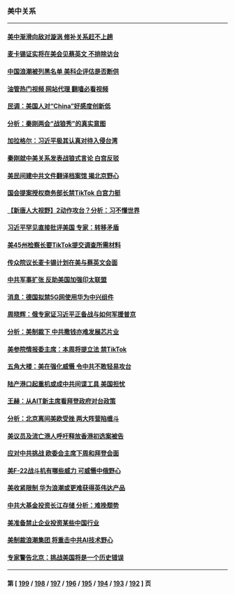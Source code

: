 ### 美中关系
---
#### [美中渐滑向敌对漩涡 修补关系赶不上趟](../../pages/nf1412576/n13945452.md?03081645) 
#### [麦卡锡证实将在美会见蔡英文 不排除访台](../../pages/nf1412576/n13945479.md?03081645) 
#### [中国浪潮被列黑名单 美科企评估是否断供](../../pages/nf1412576/n13945357.md?03081645) 
#### [油管热门视频 网站代理 翻墙必看视频](http://138.2.39.72:81/youtube.html?epic-marker?03081645)
#### [民调：美国人对“China”好感度创新低](../../pages/nf1412576/n13945229.md?03081645) 
#### [分析：秦刚两会“战狼秀”的真实意图](../../pages/nf1412576/n13945163.md?03081645) 
#### [加拉格尔：习近平极其认真对待入侵台湾](../../pages/nf1412576/n13945183.md?03081645) 
#### [秦刚就中美关系发表战狼式言论 白宫反驳](../../pages/nf1412576/n13945142.md?03081645) 
#### [美民间建中共文件翻译档案馆 揭北京野心](../../pages/nf1412576/n13945166.md?03081645) 
#### [国会提案授权商务部长禁TikTok 白宫力挺](../../pages/nf1412576/n13945138.md?03081645) 
#### [【新唐人大视野】2动作攻台？分析：习不懂世界](../../pages/nf1412576/n13945070.md?03081645) 
#### [习近平罕见直接批评美国 专家：转移矛盾](../../pages/nf1412576/n13944674.md?03081645) 
#### [美45州检察长要TikTok提交调查所需材料](../../pages/nf1412576/n13944611.md?03081645) 
#### [传众院议长麦卡锡计划在美与蔡英文会面](../../pages/nf1412576/n13944468.md?03081645) 
#### [中共军事扩张 反助美国加强印太联盟](../../pages/nf1412576/n13944397.md?03081645) 
#### [消息：德国拟禁5G网使用华为中兴组件](../../pages/nf1412576/n13944416.md?03081645) 
#### [周晓辉：俄专家证习近平正备战与如何军援普京](../../pages/nf1412576/n13944399.md?03081645) 
#### [分析：美制裁下 中共撒钱亦难发展芯片业](../../pages/nf1412576/n13943934.md?03081645) 
#### [美参院情报委主席：本周将提立法 禁TikTok](../../pages/nf1412576/n13943723.md?03081645) 
#### [五角大楼：美在强化威慑 令中共不敢轻易攻台](../../pages/nf1412576/n13943803.md?03081645) 
#### [陆产港口起重机或成中共间谍工具 美国担忧](../../pages/nf1412576/n13943730.md?03081645) 
#### [王赫：从AIT新主席看拜登政府对台政策](../../pages/nf1412576/n13943394.md?03081645) 
#### [分析：北京离间美欧受挫 两大阵营陷缠斗](../../pages/nf1412576/n13943304.md?03081645) 
#### [美议员及流亡港人呼吁释放香港初选案被告](../../pages/nf1412576/n13942984.md?03081645) 
#### [应对中共挑战 欧委会主席下周和拜登会面](../../pages/nf1412576/n13943208.md?03081645) 
#### [美F-22战斗机有哪些威力 可威慑中俄野心](../../pages/nf1412576/n13943123.md?03081645) 
#### [美收紧限制 华为浪潮或更难获得英伟达产品](../../pages/nf1412576/n13943148.md?03081645) 
#### [中共大基金投资长江存储 分析：难挽颓势](../../pages/nf1412576/n13942945.md?03081645) 
#### [美准备禁止企业投资某些中国行业](../../pages/nf1412576/n13942805.md?03081645) 
#### [美制裁浪潮集团 将重击中共AI技术野心](../../pages/nf1412576/n13942798.md?03081645) 
#### [专家警告北京：挑战美国将是一个历史错误](../../pages/nf1412576/n13942591.md?03081645) 

---
#### 第 [ [199](./199.md?03081645) / [198](./198.md?03081645) / [197](./197.md?03081645) / [196](./196.md?03081645) / [195](./195.md?03081645) / [194](./194.md?03081645) / [193](./193.md?03081645) / [192](./192.md?03081645) ] 页
